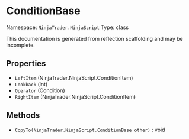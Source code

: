 # ConditionBase

Namespace: `NinjaTrader.NinjaScript`
Type: class

This documentation is generated from reflection scaffolding and may be incomplete.

## Properties
- `LeftItem` (NinjaTrader.NinjaScript.ConditionItem)
- `Lookback` (int)
- `Operator` (Condition)
- `RightItem` (NinjaTrader.NinjaScript.ConditionItem)

## Methods
- `CopyTo(NinjaTrader.NinjaScript.ConditionBase other)` : void
